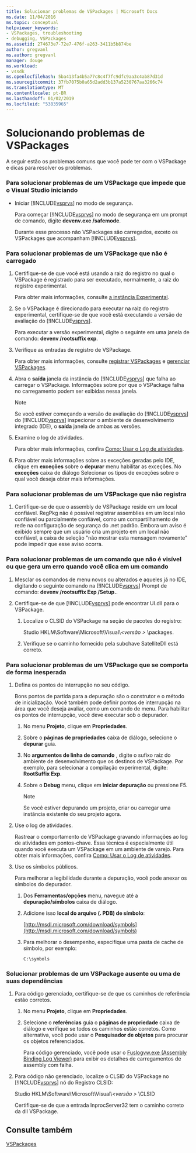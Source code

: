 ```yaml
---
title: Solucionar problemas de VSPackages | Microsoft Docs
ms.date: 11/04/2016
ms.topic: conceptual
helpviewer_keywords:
- VSPackages, troubleshooting
- debugging, VSPackages
ms.assetid: 274673e7-72e7-476f-a263-3411b5b874be
author: gregvanl
ms.author: gregvanl
manager: douge
ms.workload:
- vssdk
ms.openlocfilehash: 5ba413fa4b5a77c8c4f7fc9dfc9aa3c4ab87d31d
ms.sourcegitcommit: 37fb7075b0a65d2add3b137a5230767aa3266c74
ms.translationtype: MT
ms.contentlocale: pt-BR
ms.lasthandoff: 01/02/2019
ms.locfileid: "53835965"
---
```

# <a name="troubleshooting-vspackages"></a>Solucionando problemas de VSPackages
A seguir estão os problemas comuns que você pode ter com o VSPackage e dicas para resolver os problemas.  
  
### <a name="to-troubleshoot-a-vspackage-that-keeps-visual-studio-from-starting"></a>Para solucionar problemas de um VSPackage que impede que o Visual Studio iniciando  
  
- Iniciar [!INCLUDE[vsprvs](../code-quality/includes/vsprvs_md.md)] no modo de segurança.  
  
   Para começar [!INCLUDE[vsprvs](../code-quality/includes/vsprvs_md.md)] no modo de segurança em um prompt de comando, digite **devenv.exe /safemode**.  
  
   Durante esse processo não VSPackages são carregados, exceto os VSPackages que acompanham [!INCLUDE[vsprvs](../code-quality/includes/vsprvs_md.md)].  
  
### <a name="to-troubleshoot-a-vspackage-that-does-not-load"></a>Para solucionar problemas de um VSPackage que não é carregado  
  
1. Certifique-se de que você está usando a raiz do registro no qual o VSPackage é registrado para ser executado, normalmente, a raiz do registro experimental.  
  
    Para obter mais informações, consulte [a instância Experimental](../extensibility/the-experimental-instance.md).  
  
2. Se o VSPackage é direcionado para executar na raiz do registro experimental, certifique-se de que você está executando a versão de avaliação do [!INCLUDE[vsprvs](../code-quality/includes/vsprvs_md.md)].  
  
    Para executar a versão experimental, digite o seguinte em uma janela de comando: **devenv /rootsuffix exp**.  
  
3. Verifique as entradas de registro de VSPackage.  
  
    Para obter mais informações, consulte [registrar VSPackages](registering-and-unregistering-vspackages.md) e [gerenciar VSPackages](../extensibility/managing-vspackages.md).  
  
4. Abra o **saída** janela da instância do [!INCLUDE[vsprvs](../code-quality/includes/vsprvs_md.md)] que falha ao carregar o VSPackage. Informações sobre por que o VSPackage falha no carregamento podem ser exibidas nessa janela.  
  
   > [!NOTE]
   >  Se você estiver começando a versão de avaliação do [!INCLUDE[vsprvs](../code-quality/includes/vsprvs_md.md)] do [!INCLUDE[vsprvs](../code-quality/includes/vsprvs_md.md)] inspecionar o ambiente de desenvolvimento integrado (IDE), o **saída** janela de ambas as versões.  
  
5. Examine o log de atividades.  
  
    Para obter mais informações, confira [Como: Usar o Log de atividades](../extensibility/how-to-use-the-activity-log.md).  
  
6. Para obter mais informações sobre as exceções geradas pelo IDE, clique em **exceções** sobre o **depurar** menu habilitar as exceções. No **exceções** caixa de diálogo Selecionar os tipos de exceções sobre o qual você deseja obter mais informações.  
  
### <a name="to-troubleshoot-a-vspackage-that-does-not-register"></a>Para solucionar problemas de um VSPackage que não registra  
  
1.  Certifique-se de que o assembly de VSPackage reside em um local confiável. RegPkg não é possível registrar assemblies em um local não confiável ou parcialmente confiável, como um compartilhamento de rede na configuração de segurança do .net padrão. Embora um aviso é exibido sempre que um usuário cria um projeto em um local não confiável, a caixa de seleção "não mostrar esta mensagem novamente" pode impedir que esse aviso ocorra.  
  
### <a name="to-troubleshoot-a-command-that-is-not-visible-or-that-generates-an-error-when-you-click-a-command"></a>Para solucionar problemas de um comando que não é visível ou que gera um erro quando você clica em um comando  
  
1. Mesclar os comandos de menu novos ou alterados e aqueles já no IDE, digitando o seguinte comando na [!INCLUDE[vsprvs](../code-quality/includes/vsprvs_md.md)] Prompt de comando: **devenv /rootsuffix Exp /Setup.**.  
  
2. Certifique-se de que [!INCLUDE[vsprvs](../code-quality/includes/vsprvs_md.md)] pode encontrar UI.dll para o VSPackage.  
  
   1.  Localize o CLSID do VSPackage na seção de pacotes do registro:  
  
        Studio HKLM\Software\Microsoft\Visual\\*\<versão >* \packages.  
  
   2.  Verifique se o caminho fornecido pela subchave SatelliteDll está correto.  
  
### <a name="to-troubleshoot-a-vspackage-that-behaves-unexpectedly"></a>Para solucionar problemas de um VSPackage que se comporta de forma inesperada  
  
1.  Defina os pontos de interrupção no seu código.  
  
     Bons pontos de partida para a depuração são o construtor e o método de inicialização. Você também pode definir pontos de interrupção na área que você deseja avaliar, como um comando de menu. Para habilitar os pontos de interrupção, você deve executar sob o depurador.  
  
    1.  No menu **Projeto**, clique em **Propriedades**.  
  
    2.  Sobre o **páginas de propriedades** caixa de diálogo, selecione o **depurar** guia.  
  
    3.  No **argumentos de linha de comando** , digite o sufixo raiz do ambiente de desenvolvimento que os destinos de VSPackage. Por exemplo, para selecionar a compilação experimental, digite: **RootSuffix Exp**.  
  
    4.  Sobre o **Debug** menu, clique em **iniciar depuração** ou pressione F5.  
  
        > [!NOTE]
        >  Se você estiver depurando um projeto, criar ou carregar uma instância existente do seu projeto agora.  
  
2.  Use o log de atividades.  
  
     Rastrear o comportamento de VSPackage gravando informações ao log de atividades em pontos-chave. Essa técnica é especialmente útil quando você executa um VSPackage em um ambiente de varejo. Para obter mais informações, confira [Como: Usar o Log de atividades](../extensibility/how-to-use-the-activity-log.md).  
  
3.  Use os símbolos públicos.  
  
     Para melhorar a legibilidade durante a depuração, você pode anexar os símbolos do depurador.  
  
    1.  Dos **Ferramentas/opções** menu, navegue até a **depuração/símbolos** caixa de diálogo.  
  
    2.  Adicione isso **local do arquivo (. PDB) de símbolo**:  
  
         [http://msdl.microsoft.com/download/symbols](http://msdl.microsoft.com/download/symbols)  
  
    3.  Para melhorar o desempenho, especifique uma pasta de cache de símbolo, por exemplo:  
  
        ```  
        C:\symbols  
        ```  
  
### <a name="to-troubleshoot-a-missing-vspackage-or-one-of-its-dependencies"></a>Solucionar problemas de um VSPackage ausente ou uma de suas dependências  
  
1. Para código gerenciado, certifique-se de que os caminhos de referência estão corretos.  
  
   1.  No menu **Projeto**, clique em **Propriedades**.  
  
   2.  Selecione o **referências** guia o **páginas de propriedade** caixa de diálogo e verifique se todos os caminhos estão corretos. Como alternativa, você pode usar o **Pesquisador de objetos** para procurar os objetos referenciados.  
  
        Para código gerenciado, você pode usar o [Fuslogvw.exe (Assembly Binding Log Viewer)](/dotnet/framework/tools/fuslogvw-exe-assembly-binding-log-viewer) para exibir os detalhes de carregamentos de assembly com falha.  
  
2. Para código não gerenciado, localize o CLSID do VSPackage no [!INCLUDE[vsprvs](../code-quality/includes/vsprvs_md.md)] nó do Registro CLSID:  
  
    Studio HKLM\Software\Microsoft\Visual\\*\<versão >* \CLSID  
  
   Certifique-se de que a entrada InprocServer32 tem o caminho correto da dll VSPackage.  
  
## <a name="see-also"></a>Consulte também  
 [VSPackages](../extensibility/internals/vspackages.md)